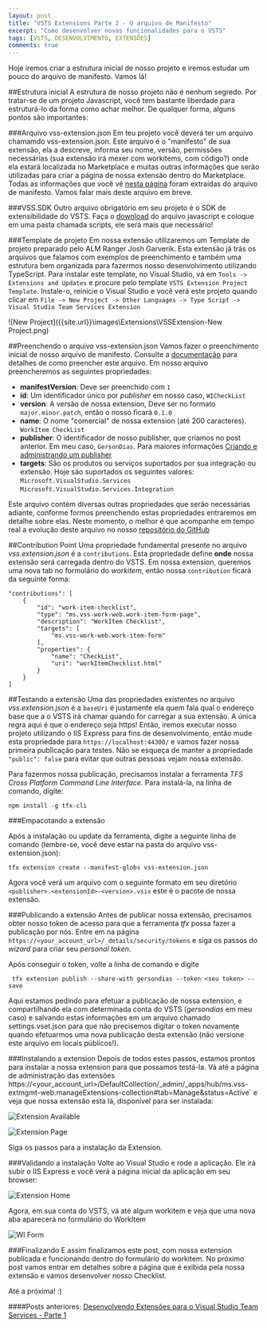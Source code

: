 ```yaml
---
layout: post
title: "VSTS Extensions Parte 2 - O arquivo de Manifesto"
excerpt: "Como desenvolver novas funcionalidades para o VSTS"
tags: [VSTS, DESENVOLVIMENTO, EXTENSÕES]
comments: true
---
```


Hoje iremos criar a estrutura inicial de nosso projeto e iremos estudar um pouco do arquivo de manifesto. Vamos lá!

##Estrutura inicial
A estrutura de nosso projeto não é nenhum segredo. Por tratar-se de um projeto Javascript, você tem bastante liberdade para estruturá-lo da forma como achar melhor. De qualquer forma, alguns pontos são importantes:

###Arquivo vss-extension.json
Em teu projeto você deverá ter um arquivo chamamdo vss-extension.json. Este arquivo é o "manifesto" de sua extensão, ela a descreve, informa seu nome, versão, permissões necessárias (sua extensão irá mexer com workitems, com código?) onde ela estará localizada no Marketplace e muitas outras informações que serão utilizadas para criar a página de nossa extensão dentro do Marketplace. Todas as informações que você vê [nesta página](https://marketplace.visualstudio.com/items/GersonDias.TogglButton) foram extraídas do arquivo de manifesto. Vamos falar mais deste arquivo em breve.

###VSS.SDK
Outro arquivo obrigatório em seu projeto é o SDK de extensibilidade do VSTS. Faça o [download](https://github.com/Microsoft/vss-sdk) do arquivo javascript e coloque em uma pasta chamada scripts, ele será mais que necessário!

###Template de projeto
Em nossa extensão utilizaremos um Template de projeto preparado pelo ALM Ranger Josh Garverik. Esta extensão já trás os arquivos que falamos com exemplos de preenchimento e também uma estrutura bem organizada para fazermos nosso desenvolvimento utilizando TypeScript. Para instalar este template, no Visual Studio, vá em `Tools -> Extensions and Updates` e procure pelo template `VSTS Extension Project Template`. Instale-o, reinicie o Visual Studio e você verá este projeto quando clicar em `File -> New Project -> Other Languages -> Type Script -> Visual Studio Team Services Extension`

![New Project]({{site.url}}\images\Extensions\VSSExtension-New Project.png)

##Preenchendo o arquivo vss-extension.json
Vamos fazer o preenchimento inicial de nosso arquivo de manifesto. Consulte a [documentação](https://www.visualstudio.com/en-us/integrate/extensions/develop/manifest) para detalhes de como preencher este arquivo. Em nosso arquivo preencheremos as seguintes propriedades:

* __manifestVersion__: Deve ser preenchido com `1`
* __id__: Um identificador único por _publisher_ em nosso caso, `WICheckList`
* __version__: A versão de nossa extension, Deve ser no formato `major.minor.patch`, então o nosso ficará `0.1.0`
* __name__: O nome "comercial" de nossa extension (até 200 caracteres). `WorkItem CheckList`
* __publisher__: O identificador de nosso publisher, que criamos no post anterior. Em meu caso, `GersonDias`. Para maiores informações [Criando e administrando um publisher](https://www.visualstudio.com/integrate/extensions/publish/overview) 
* __targets__: São os produtos ou serviços suportados por sua integração ou extensão. Hoje são suportados os seguintes valores:  
`Microsoft.VisualStudio.Services`  
`Microsoft.VisualStudio.Services.Integration`

Este arquivo contém diversas outras propriedades que serão necessárias adiante, conforme formos preenchendo estas propriedades entraremos em detalhe sobre elas. Neste momento, o melhor é que acompanhe em tempo real a evolução deste arquivo no nosso [repositório do GitHub](https://github.com/GersonDias/vso-workItemChecklist/blob/master/vso-WIChecklists/vss-extension.json)

##Contribution Point
Uma propriedade fundamental presente no arquivo _vss.extension.json_ é a `contributions`. Esta propriedade define __onde__ nossa extensão será carregada dentro do VSTS. Em nossa extension, queremos uma nova tab no formulário do _workitem_, então nossa `contribution` ficará da seguinte forma:

```
"contributions": [
    {  
        "id": "work-item-checklist",
        "type": "ms.vss-work-web.work-item-form-page",
        "description": "WorkItem Checklist",
        "targets": [
            "ms.vss-work-web.work-item-form"
        ],
        "properties": {
            "name": "CheckList",
            "uri": "workItemChecklist.html"
        } 
    }
]
```

##Testando a extensão
Uma das propriedades existentes no arquivo _vss.extension.json_ é a `baseUri` é justamente ela quem fala qual o endereço base que a o VSTS irá chamar quando for carregar a sua extensão. A única regra aqui é que o endereço seja https! Então, iremos executar nosso projeto utilizando o IIS Express para fins de desenvolvimento, então mude esta propriedade para `https://localhost:44300/` e vamos fazer nossa primeira publicação para testes. Não se esqueça de manter a propriedade `"public": false` para evitar que outras pessoas vejam nossa extensão.

Para fazermos nossa publicação, precisamos instalar a ferramenta _TFS Cross Platform Command Line Interface_. Para instalá-la, na linha de comando, digite:  
```
npm install -g tfx-cli
```

###Empacotando a extensão

Após a instalação ou update da ferramenta, digite a seguinte linha de comando (lembre-se, você deve estar na pasta do arquivo vss-extension.json):

```
tfx extension create --manifest-globs vss-extension.json
```

Agora você verá um arquivo com o seguinte formato em seu diretório `<publisher>.<extensionId>-<version>.vsix` este é o pacote de nossa extensão.

###Publicando a extensão
Antes de publicar nossa extensão, precisamos obter nosso token de acesso para que a ferramenta _tfx_ possa fazer a publicação por nós. Entre em na página `https://<your_account_url>/_details/security/tokens` e siga os passos do _wizard_ para criar seu _personal token_. 

Após conseguir o token, volte a linha de comando e digite

```
 tfx extension publish --share-with gersondias --token <seu token> --save
```

Aqui estamos pedindo para efetuar a publicação de nossa extension, e compartilhando ela com determinada conta do VSTS (_gersondias_ em meu caso) e salvando estas informações em um arquivo chamado settings.vset.json para que não precisemos digitar o token novamente quando efetuarmos uma nova publicação desta extensão (não versione este arquivo em locais públicos!).

###Instalando a extension
Depois de todos estes passos, estamos prontos para instalar a nossa extension para que possamos testá-la. Vá até a página de administração das extensões ` `https://<your_account_url>/DefaultCollection/_admin/_apps/hub/ms.vss-extmgmt-web.manageExtensions-collection#tab=Manage&status=Active` e veja que nossa extensão esta lá, disponível para ser instalada:

![Extension Available]({{site.url}}\images\Extensions\VSSExtension-ExtensionAvailable.png)

![Extension Page]({{site.url}}\images\Extensions\VSSExtension-ExtensionPage.png)

Siga os passos para a instalação da Extension. 

###Validando a instalação
Volte ao Visual Studio e rode a aplicação. Ele irá subir o IIS Express e você verá a página inicial da aplicação em seu browser:

![Extension Home]({{site.url}}\images\Extensions\VSSExtension-Home.png)

Agora, em sua conta do VSTS, vá até algum workitem e veja que uma nova aba aparecerá no formulário do WorkItem

![WI Form]({{site.url}}\images\Extensions\VSSExtension-WIForm.png)

###Finalizando
E assim finalizamos este post, com nossa extension publicada e funcionando dentro do formulário do workitem. No próximo post vamos entrar em detalhes sobre a página que é exibida pela nossa extensão e vamos desenvolver nosso Checklist.

Até a próxima! :)

####Posts anteriores:
[Desenvolvendo Extensões para o Visual Studio Team Services - Parte 1](http://blog.gersondias.net/Desenvolvendo-Extensoes-Para-O-Visual-Studio-Team-Services/)